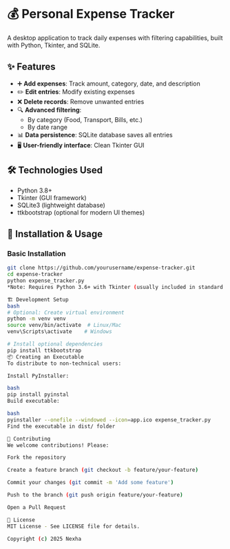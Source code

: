 # 💰 Personal Expense Tracker

A desktop application to track daily expenses with filtering capabilities, built with Python, Tkinter, and SQLite.

## ✨ Features

- ➕ **Add expenses**: Track amount, category, date, and description
- ✏️ **Edit entries**: Modify existing expenses
- ❌ **Delete records**: Remove unwanted entries
- 🔍 **Advanced filtering**:
  - By category (Food, Transport, Bills, etc.)
  - By date range
- 📊 **Data persistence**: SQLite database saves all entries
- 🖥️ **User-friendly interface**: Clean Tkinter GUI

## 🛠️ Technologies Used

- Python 3.8+
- Tkinter (GUI framework)
- SQLite3 (lightweight database)
- ttkbootstrap (optional for modern UI themes)

## 🚀 Installation & Usage

### Basic Installation
```bash
git clone https://github.com/yourusername/expense-tracker.git
cd expense-tracker
python expense_tracker.py
*Note: Requires Python 3.6+ with Tkinter (usually included in standard Python installation)*

🏗️ Development Setup
bash
# Optional: Create virtual environment
python -m venv venv
source venv/bin/activate  # Linux/Mac
venv\Scripts\activate    # Windows

# Install optional dependencies
pip install ttkbootstrap
📦 Creating an Executable
To distribute to non-technical users:

Install PyInstaller:

bash
pip install pyinstal
Build executable:

bash
pyinstaller --onefile --windowed --icon=app.ico expense_tracker.py
Find the executable in dist/ folder

🤝 Contributing
We welcome contributions! Please:

Fork the repository

Create a feature branch (git checkout -b feature/your-feature)

Commit your changes (git commit -m 'Add some feature')

Push to the branch (git push origin feature/your-feature)

Open a Pull Request

📜 License
MIT License - See LICENSE file for details.

Copyright (c) 2025 Nexha